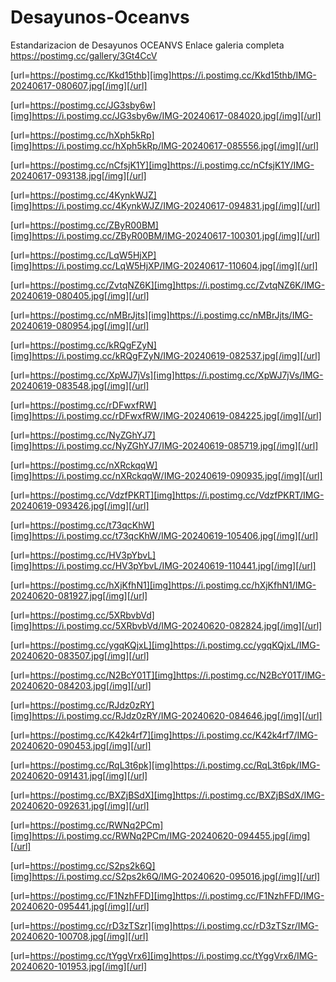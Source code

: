 # Desayunos-Oceanvs
Estandarizacion de Desayunos OCEANVS
Enlace galeria completa
https://postimg.cc/gallery/3Gt4CcV

[url=https://postimg.cc/Kkd15thb][img]https://i.postimg.cc/Kkd15thb/IMG-20240617-080607.jpg[/img][/url]

[url=https://postimg.cc/JG3sby6w][img]https://i.postimg.cc/JG3sby6w/IMG-20240617-084020.jpg[/img][/url]

[url=https://postimg.cc/hXph5kRp][img]https://i.postimg.cc/hXph5kRp/IMG-20240617-085556.jpg[/img][/url]

[url=https://postimg.cc/nCfsjK1Y][img]https://i.postimg.cc/nCfsjK1Y/IMG-20240617-093138.jpg[/img][/url]

[url=https://postimg.cc/4KynkWJZ][img]https://i.postimg.cc/4KynkWJZ/IMG-20240617-094831.jpg[/img][/url]

[url=https://postimg.cc/ZByR00BM][img]https://i.postimg.cc/ZByR00BM/IMG-20240617-100301.jpg[/img][/url]

[url=https://postimg.cc/LqW5HjXP][img]https://i.postimg.cc/LqW5HjXP/IMG-20240617-110604.jpg[/img][/url]

[url=https://postimg.cc/ZvtqNZ6K][img]https://i.postimg.cc/ZvtqNZ6K/IMG-20240619-080405.jpg[/img][/url]

[url=https://postimg.cc/nMBrJjts][img]https://i.postimg.cc/nMBrJjts/IMG-20240619-080954.jpg[/img][/url]

[url=https://postimg.cc/kRQgFZyN][img]https://i.postimg.cc/kRQgFZyN/IMG-20240619-082537.jpg[/img][/url]

[url=https://postimg.cc/XpWJ7jVs][img]https://i.postimg.cc/XpWJ7jVs/IMG-20240619-083548.jpg[/img][/url]

[url=https://postimg.cc/rDFwxfRW][img]https://i.postimg.cc/rDFwxfRW/IMG-20240619-084225.jpg[/img][/url]

[url=https://postimg.cc/NyZGhYJ7][img]https://i.postimg.cc/NyZGhYJ7/IMG-20240619-085719.jpg[/img][/url]

[url=https://postimg.cc/nXRckqqW][img]https://i.postimg.cc/nXRckqqW/IMG-20240619-090935.jpg[/img][/url]

[url=https://postimg.cc/VdzfPKRT][img]https://i.postimg.cc/VdzfPKRT/IMG-20240619-093426.jpg[/img][/url]

[url=https://postimg.cc/t73qcKhW][img]https://i.postimg.cc/t73qcKhW/IMG-20240619-105406.jpg[/img][/url]

[url=https://postimg.cc/HV3pYbvL][img]https://i.postimg.cc/HV3pYbvL/IMG-20240619-110441.jpg[/img][/url]

[url=https://postimg.cc/hXjKfhN1][img]https://i.postimg.cc/hXjKfhN1/IMG-20240620-081927.jpg[/img][/url]

[url=https://postimg.cc/5XRbvbVd][img]https://i.postimg.cc/5XRbvbVd/IMG-20240620-082824.jpg[/img][/url]

[url=https://postimg.cc/ygqKQjxL][img]https://i.postimg.cc/ygqKQjxL/IMG-20240620-083507.jpg[/img][/url]

[url=https://postimg.cc/N2BcY01T][img]https://i.postimg.cc/N2BcY01T/IMG-20240620-084203.jpg[/img][/url]

[url=https://postimg.cc/RJdz0zRY][img]https://i.postimg.cc/RJdz0zRY/IMG-20240620-084646.jpg[/img][/url]

[url=https://postimg.cc/K42k4rf7][img]https://i.postimg.cc/K42k4rf7/IMG-20240620-090453.jpg[/img][/url]

[url=https://postimg.cc/RqL3t6pk][img]https://i.postimg.cc/RqL3t6pk/IMG-20240620-091431.jpg[/img][/url]

[url=https://postimg.cc/BXZjBSdX][img]https://i.postimg.cc/BXZjBSdX/IMG-20240620-092631.jpg[/img][/url]

[url=https://postimg.cc/RWNq2PCm][img]https://i.postimg.cc/RWNq2PCm/IMG-20240620-094455.jpg[/img][/url]

[url=https://postimg.cc/S2ps2k6Q][img]https://i.postimg.cc/S2ps2k6Q/IMG-20240620-095016.jpg[/img][/url]

[url=https://postimg.cc/F1NzhFFD][img]https://i.postimg.cc/F1NzhFFD/IMG-20240620-095441.jpg[/img][/url]

[url=https://postimg.cc/rD3zTSzr][img]https://i.postimg.cc/rD3zTSzr/IMG-20240620-100708.jpg[/img][/url]

[url=https://postimg.cc/tYggVrx6][img]https://i.postimg.cc/tYggVrx6/IMG-20240620-101953.jpg[/img][/url]


